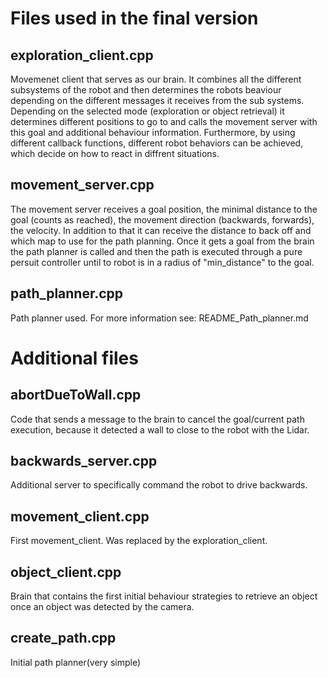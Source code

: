 # Files used in the final version 

## exploration_client.cpp
Movemenet client that serves as our brain. It combines all the different subsystems of the robot and then determines the robots beaviour depending on the different messages it receives from the sub systems. Depending on the selected mode (exploration or object retrieval) it determines different positions to go to and calls the movement server with this goal and additional behaviour information. Furthermore, by using different callback functions, different robot behaviors can be achieved, which decide on how to react in diffrent situations.

## movement_server.cpp
The movement server receives a goal position, the minimal distance to the goal (counts as reached), the movement direction (backwards, forwards), the velocity. In addition to that it can receive the distance to back off and which map to use for the path planning. Once it gets a goal from the brain the path planner is called and then the path is executed through a pure persuit controller until to robot is in a radius of "min_distance" to the goal.

## path_planner.cpp
Path planner used. For more information see: README_Path_planner.md

# Additional files

## abortDueToWall.cpp
Code that sends a message to the brain to cancel the goal/current path execution, because it detected a wall to close to the robot with the Lidar.

## backwards_server.cpp
Additional server to specifically command the robot to drive backwards.

## movement_client.cpp
First movement_client. Was replaced by the exploration_client.

## object_client.cpp
Brain that contains the first initial behaviour strategies to retrieve an object once an object was detected by the camera.

## create_path.cpp
Initial path planner(very simple)
